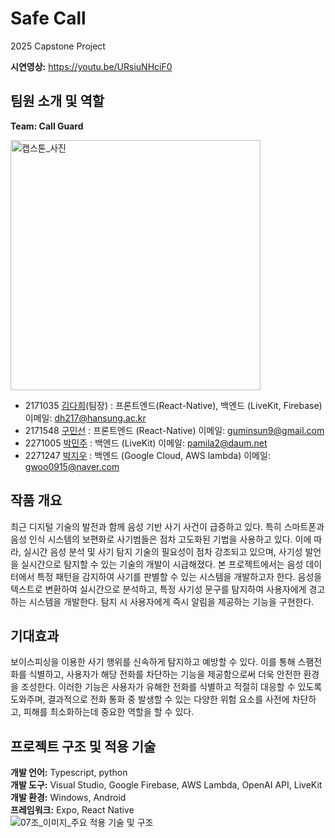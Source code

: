 # Safe Call 

2025 Capstone Project

**시연영상:** https://youtu.be/URsiuNHciF0

## 팀원 소개 및 역할
**Team: Call Guard**

<img src="https://github.com/user-attachments/assets/b0082010-ff58-4edf-a3bd-73992b486228" width="400" alt="캡스톤_사진" />

- 2171035 [김다희](https://github.com/Avy012)(팀장) : 프론트엔드(React-Native), 백엔드 (LiveKit, Firebase) 이메일: dh217@hansung.ac.kr
- 2171548 [구민선](https://github.com/ms2548) : 프론트엔드 (React-Native) 이메일: guminsun9@gmail.com
- 2271005 [박민주](https://github.com/beadsjoo) : 백엔드 (LiveKit) 이메일: pamila2@daum.net
- 2271247 [박지우](https://github.com/jiwooPark-915) : 백엔드 (Google Cloud, AWS lambda) 이메일: gwoo0915@naver.com


## 작품 개요

최근 디지털 기술의 발전과 함께 음성 기반 사기 사건이 급증하고 있다. 특히 스마트폰과 음성 인식 시스템의 보편화로 사기범들은 점차 고도화된 기법을 사용하고 있다. 이에 따라, 실시간 음성 분석 및 사기 탐지 기술의 필요성이 점차 강조되고 있으며, 사기성 발언을 실시간으로 탐지할 수 있는 기술의 개발이 시급해졌다. 본 프로젝트에서는 음성 데이터에서 특정 패턴을 감지하여 사기를 판별할 수 있는 시스템을 개발하고자 한다. 음성을 텍스트로 변환하여 실시간으로 분석하고, 특정 사기성 문구를 탐지하여 사용자에게 경고하는 시스템을 개발한다. 탐지 시 사용자에게 즉시 알림을 제공하는 기능을 구현한다. 

## 기대효과
보이스피싱을 이용한 사기 행위를 신속하게 탐지하고 예방할 수 있다. 이를 통해 스팸전화를 식별하고, 사용자가 해당 전화를 차단하는 기능을 제공함으로써 더욱 안전한 환경을 조성한다. 이러한 기능은 사용자가 유해한 전화를 식별하고 적절히 대응할 수 있도록 도와주며, 결과적으로 전화 통화 중 발생할 수 있는 다양한 위험 요소를 사전에 차단하고, 피해를 최소화하는데 중요한 역할을 할 수 있다. 


## 프로젝트 구조 및 적용 기술

**개발 언어:** Typescript, python  
**개발 도구:** Visual Studio, Google Firebase, AWS Lambda, OpenAI API, LiveKit  
**개발 환경:** Windows, Android  
**프레임워크:** Expo, React Native  
<img src="https://github.com/user-attachments/assets/1d02b1a0-a1f0-42cf-bbec-d9b684c0e378" alt="07조_이미지_주요 적용 기술 및 구조" />




